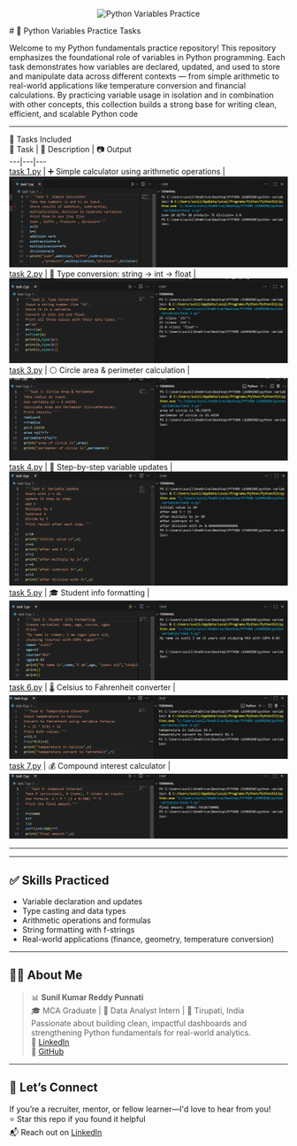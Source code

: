<p align="center">
  <img src="banner.png" alt="Python Variables Practice" width="800">
</p>
# 🧠 Python Variables Practice Tasks  
 
Welcome to my Python fundamentals practice repository! This repository emphasizes the foundational role of variables in Python programming. Each task demonstrates how variables are declared, updated, and used to store and manipulate data across different contexts — from simple arithmetic to real-world applications like temperature conversion and financial calculations. By practicing variable usage in isolation and in combination with other concepts, this collection builds a strong base for writing clean, efficient, and scalable Python code


---

📂 Tasks Included  
🧪 Task | 📄 Description | 📷 Output  
---|---|---  
[task 1.py](./variables/task%201.py) | ➕ Simple calculator using arithmetic operations | ![Task 1](./Screenshot%202025-08-29%20133926.png)  
[task 2.py](./variables/task%202.py) | 🔄 Type conversion: string → int → float | ![Task 2](./Screenshot%202025-08-29%20133945.png)  
[task 3.py](./variables/task%203.py) | ⚪ Circle area & perimeter calculation | ![Task 3](./Screenshot%202025-08-29%20134008.png)  
[task 4.py](./variables/task%204.py) | 🔧 Step-by-step variable updates | ![Task 4](./Screenshot%202025-08-29%20134022.png)  
[task 5.py](./variables/task%205.py) | 🎓 Student info formatting | ![Task 5](./Screenshot%202025-08-29%20134047.png)  
[task 6.py](./variables/task%206.py) | 🌡️ Celsius to Fahrenheit converter | ![Task 6](./Screenshot%202025-08-29%20134254.png)  
[task 7.py](./variables/task%207.py) | 💰 Compound interest calculator | ![Task 7](./Screenshot%202025-08-29%20134314.png)  

---
---

## ✅ Skills Practiced

- Variable declaration and updates  
- Type casting and data types  
- Arithmetic operations and formulas  
- String formatting with f-strings  
- Real-world applications (finance, geometry, temperature conversion)

---

## 👨‍💻 About Me

> 📊 **Sunil Kumar Reddy Punnati**  
> 🎓 MCA Graduate | 💼 Data Analyst Intern | 📍 Tirupati, India  
> Passionate about building clean, impactful dashboards and strengthening Python fundamentals for real-world analytics.  
> 🔗 [LinkedIn](https://www.linkedin.com/in/sunil-kumar-reddy-punnati-a0a279308/)  
> 🔗 [GitHub](https://github.com/sunilkumarreddypunnati)

---

## 🙌 Let’s Connect

If you’re a recruiter, mentor, or fellow learner—I'd love to hear from you!  
⭐ Star this repo if you found it helpful  
📬 Reach out on [LinkedIn](https://www.linkedin.com/in/sunil-kumar-reddy-punnati-a0a279308/)



